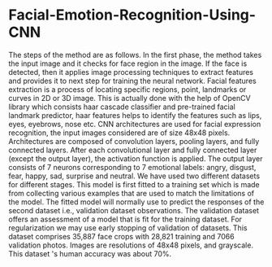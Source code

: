 # Facial-Emotion-Recognition-Using-CNN
The steps of the method are as follows. In the first phase, the method takes the input image and it checks for face region in the image. If the face is detected, then it applies image processing techniques to extract features and provides it to next step for training the neural network.   Facial features extraction is a process of locating specific regions, point, landmarks or curves in 2D or 3D image. This is actually done with the help of OpenCV library which consists haar cascade classifier and pre-trained facial landmark predictor, haar features helps to identify the features such as lips, eyes, eyebrows, nose etc.   CNN architectures are used for facial expression recognition, the input images considered are of size 48x48 pixels. Architectures are composed of convolution layers, pooling layers, and fully connected layers. After each convolutional layer and fully connected layer (except the output layer), the activation function is applied. The output layer consists of 7 neurons corresponding to 7 emotional labels: angry, disgust, fear, happy, sad, surprise and neutral.      We have used two different datasets for different stages. This model is first fitted to a training set which is made from collecting various examples that are used to match the limitations of the model. The fitted model will normally use to predict the responses of the second dataset i.e., validation dataset observations. The validation dataset offers an  assessment of a model that is fit for the training dataset. For regularization we may use early stopping of validation of datasets. This dataset comprises 35,887 face crops with 28,821 training and 7066 validation photos. Images are resolutions of 48x48 pixels, and grayscale. This dataset 's human accuracy was about 70%.
